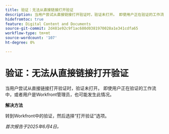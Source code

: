 ```yaml
---
title: 验证：无法从直接链接打开验证
description: 当用户尝试从直接链接打开验证时，验证未打开。 即使用户正在验证的工作流中，或者用户是Workfront管理员，也可能发生此情况。
hidefromtoc: true
feature: Digital Content and Documents
source-git-commit: 2d481e92c9f1ac680d0381970028a1e341cdfa65
workflow-type: tm+mt
source-wordcount: '107'
ht-degree: 0%

---
```



# 验证：无法从直接链接打开验证

当用户尝试从直接链接打开验证时，验证未打开。 即使用户正在验证的工作流中，或者用户是Workfront管理员，也可能发生此情况。

**解决方法**

转到Workfront中的验证，然后选择“打开验证”选项。

_首次报告于2025年6月4日。_

